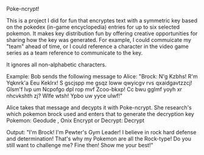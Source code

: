 Poke-ncrypt!


This is a project I did for fun that encryptes text with a symmetric key based on the pokedex (in-game encyclopedia) entries for up to six selected pokemon.
It makes key distribution fun by offering creative opportunities for sharing how the key was generated. For example, I could commuicate my "team" ahead of time,
or I could reference a character in the video game series as a team reference to communicate to the key. 

It ignores all non-alphabetic characters.


Example: 
Bob sends the following message to Alice:
"Brock: N'g Kzbhs! R'm Yqknrk'a Eeu Keklrx! S gscjspp me gsqz loww qwyicgv rvs qxaidgavtzzcj! Glsm'f lvp um Ncpofgo dpl rop mvf Zcoo-bkxp! Cc bwu gglmf yoyh xr nhcvkshth zj? Wlfe wtsh! Ypbo uw yyce ulwf!"

Alice takes that message and decypts it with Poke-ncrypt. She research's which pokemon brock used and enters that to generate the decryption key
Pokemon: Geodude , Onix 
Encrypt or Decrypt: Decrypt

Output: "I'm Brock! I'm Pewter's Gym Leader! I believe in rock hard defense and determination! That's why my Pokemon are all the Rock-type! Do you still want to challenge me? Fine then! Show me your best!"

